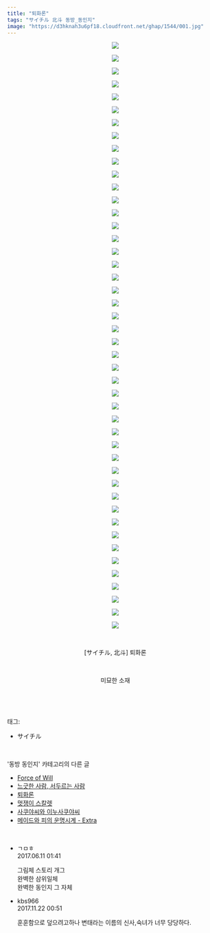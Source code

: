 ```yaml
---
title: "퇴화론"
tags: "サイチル 北斗 동방_동인지"
image: "https://d3hknah3u6pf18.cloudfront.net/ghap/1544/001.jpg"
---
```

<div class="article">
<p style="text-align: center; clear: none; float: none;"><img src="{{ site.imgserver4 }}/ghap/1544/001.jpg"/></p>
<p style="text-align: center; clear: none; float: none;"><img src="{{ site.imgserver4 }}/ghap/1544/002.jpg"/></p>
<p style="text-align: center; clear: none; float: none;"><img src="{{ site.imgserver4 }}/ghap/1544/003.jpg"/></p>
<p style="text-align: center; clear: none; float: none;"><img src="{{ site.imgserver4 }}/ghap/1544/004.jpg"/></p>
<p style="text-align: center; clear: none; float: none;"><img src="{{ site.imgserver4 }}/ghap/1544/005.jpg"/></p>
<p style="text-align: center; clear: none; float: none;"><img src="{{ site.imgserver4 }}/ghap/1544/006.jpg"/></p>
<p style="text-align: center; clear: none; float: none;"><img src="{{ site.imgserver4 }}/ghap/1544/007.jpg"/></p>
<p style="text-align: center; clear: none; float: none;"><img src="{{ site.imgserver4 }}/ghap/1544/008.jpg"/></p>
<p style="text-align: center; clear: none; float: none;"><img src="{{ site.imgserver4 }}/ghap/1544/009.jpg"/></p>
<p style="text-align: center; clear: none; float: none;"><img src="{{ site.imgserver4 }}/ghap/1544/010.jpg"/></p>
<p style="text-align: center; clear: none; float: none;"><img src="{{ site.imgserver4 }}/ghap/1544/011.jpg"/></p>
<p style="text-align: center; clear: none; float: none;"><img src="{{ site.imgserver4 }}/ghap/1544/012.jpg"/></p>
<p style="text-align: center; clear: none; float: none;"><img src="{{ site.imgserver4 }}/ghap/1544/013.jpg"/></p>
<p style="text-align: center; clear: none; float: none;"><img src="{{ site.imgserver4 }}/ghap/1544/014.jpg"/></p>
<p style="text-align: center; clear: none; float: none;"><img src="{{ site.imgserver4 }}/ghap/1544/015.jpg"/></p>
<p style="text-align: center; clear: none; float: none;"><img src="{{ site.imgserver4 }}/ghap/1544/016.jpg"/></p>
<p style="text-align: center; clear: none; float: none;"><img src="{{ site.imgserver4 }}/ghap/1544/017.jpg"/></p>
<p style="text-align: center; clear: none; float: none;"><img src="{{ site.imgserver4 }}/ghap/1544/018.jpg"/></p>
<p style="text-align: center; clear: none; float: none;"><img src="{{ site.imgserver4 }}/ghap/1544/019.jpg"/></p>
<p style="text-align: center; clear: none; float: none;"><img src="{{ site.imgserver4 }}/ghap/1544/020.jpg"/></p>
<p style="text-align: center; clear: none; float: none;"><img src="{{ site.imgserver4 }}/ghap/1544/021.jpg"/></p>
<p style="text-align: center; clear: none; float: none;"><img src="{{ site.imgserver4 }}/ghap/1544/022.jpg"/></p>
<p style="text-align: center; clear: none; float: none;"><img src="{{ site.imgserver4 }}/ghap/1544/023.jpg"/></p>
<p style="text-align: center; clear: none; float: none;"><img src="{{ site.imgserver4 }}/ghap/1544/024.jpg"/></p>
<p style="text-align: center; clear: none; float: none;"><img src="{{ site.imgserver4 }}/ghap/1544/025.jpg"/></p>
<p style="text-align: center; clear: none; float: none;"><img src="{{ site.imgserver4 }}/ghap/1544/026.jpg"/></p>
<p style="text-align: center; clear: none; float: none;"><img src="{{ site.imgserver4 }}/ghap/1544/027.jpg"/></p>
<p style="text-align: center; clear: none; float: none;"><img src="{{ site.imgserver4 }}/ghap/1544/028.jpg"/></p>
<p style="text-align: center; clear: none; float: none;"><img src="{{ site.imgserver4 }}/ghap/1544/029.jpg"/></p>
<p style="text-align: center; clear: none; float: none;"><img src="{{ site.imgserver4 }}/ghap/1544/030.jpg"/></p>
<p style="text-align: center; clear: none; float: none;"><img src="{{ site.imgserver4 }}/ghap/1544/031.jpg"/></p>
<p style="text-align: center; clear: none; float: none;"><img src="{{ site.imgserver4 }}/ghap/1544/032.jpg"/></p>
<p style="text-align: center; clear: none; float: none;"><img src="{{ site.imgserver4 }}/ghap/1544/033.jpg"/></p>
<p style="text-align: center; clear: none; float: none;"><img src="{{ site.imgserver4 }}/ghap/1544/034.jpg"/></p>
<p style="text-align: center; clear: none; float: none;"><img src="{{ site.imgserver4 }}/ghap/1544/035.jpg"/></p>
<p style="text-align: center; clear: none; float: none;"><img src="{{ site.imgserver4 }}/ghap/1544/036.jpg"/></p>
<p style="text-align: center; clear: none; float: none;"><img src="{{ site.imgserver4 }}/ghap/1544/037.jpg"/></p>
<p style="text-align: center; clear: none; float: none;"><img src="{{ site.imgserver4 }}/ghap/1544/038.jpg"/></p>
<p style="text-align: center; clear: none; float: none;"><img src="{{ site.imgserver4 }}/ghap/1544/039.jpg"/></p>
<p style="text-align: center; clear: none; float: none;"><img src="{{ site.imgserver4 }}/ghap/1544/040.jpg"/></p>
<p style="text-align: center; clear: none; float: none;"><img src="{{ site.imgserver4 }}/ghap/1544/041.jpg"/></p>
<p style="text-align: center; clear: none; float: none;"><img src="{{ site.imgserver4 }}/ghap/1544/042.jpg"/></p>
<p style="text-align: center; clear: none; float: none;"><img src="{{ site.imgserver4 }}/ghap/1544/043.jpg"/></p>
<p style="text-align: center; clear: none; float: none;"><img src="{{ site.imgserver4 }}/ghap/1544/044.jpg"/></p>
<p style="text-align: center; clear: none; float: none;"><img src="{{ site.imgserver4 }}/ghap/1544/045.jpg"/></p>
<p style="text-align: center; clear: none; float: none;"><img src="{{ site.imgserver4 }}/ghap/1544/046.jpg"/></p>
<p style="text-align: center; clear: none; float: none;"><br/></p>
<p style="text-align: center; clear: none; float: none;">[サイチル, 北斗] 퇴화론</p>
<p style="text-align: center; clear: none; float: none;"><br/></p>
<p style="text-align: center; clear: none; float: none;">미묘한 소재</p>
<p><br/></p>
</div><br/>
<div class="tagTrail">
<p>태그: </p>
<ul>
<li>サイチル</li>
</ul>
</div><br/>
<div class="another">
<p>'동방 동인지' 카테고리의 다른 글</p>
<ul>
<li><a href="/ghap_1546">Force of Will</a></li>
<li><a href="/ghap_1545">느긋한 사람, 서두르는 사람</a></li>
<li><a href="/ghap_1544">퇴화론</a></li>
<li><a href="/ghap_1543">멋쟁이 스칼렛</a></li>
<li><a href="/ghap_1542">사쿠야씨와 이누사쿠야씨</a></li>
<li><a href="/ghap_1541">메이드와 피의 운명시계 - Extra</a></li>
</ul>
</div><br/>
<div class="cb_module cb_fluid">
<div class="cb_wrt cb_profile">
<div class="comment">
<ul>
<li class="cb_thumb_off" id="comment15010334">
<div class="cb_comment_area">
<div class="cb_info_area">
<div class="cb_section">
<span class="cb_nick_name">ㄱㅁㅎ</span>
</div>
<div class="cb_section">
<span class="cb_date">2017.06.11 01:41 </span>
</div>
</div>
<div class="cb_dsc_comment">
<p class="cb_dsc">
											그림체 스토리 개그<br/>
완벽한 삼위일체<br/>
완벽한 동인지 그 자체
										</p>
</div>
</div></li>
<li class="cb_thumb_off" id="comment15134723">
<div class="cb_comment_area">
<div class="cb_info_area">
<div class="cb_section">
<span class="cb_nick_name">kbs966</span>
</div>
<div class="cb_section">
<span class="cb_date">2017.11.22 00:51 </span>
</div>
</div>
<div class="cb_dsc_comment">
<p class="cb_dsc">
											훈훈함으로 덮으려고하나 변태라는 이름의 신사,숙녀가 너무 당당하다.
										</p>
</div>
</div></li>
</ul>
</div>
</div><!-- commentList close -->
</div><br/>
